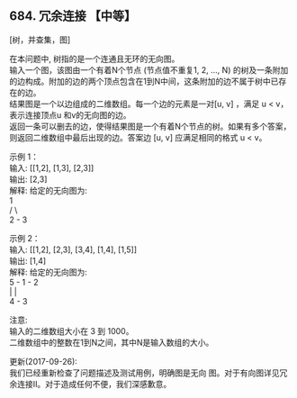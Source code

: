 ## 684. 冗余连接 【中等】       
[树，并查集，图]       

在本问题中, 树指的是一个连通且无环的无向图。     
输入一个图，该图由一个有着N个节点 (节点值不重复1, 2, ..., N) 的树及一条附加的边构成。附加的边的两个顶点包含在1到N中间，这条附加的边不属于树中已存在的边。    
结果图是一个以边组成的二维数组。每一个边的元素是一对[u, v] ，满足 u < v，表示连接顶点u 和v的无向图的边。    
返回一条可以删去的边，使得结果图是一个有着N个节点的树。如果有多个答案，则返回二维数组中最后出现的边。答案边 [u, v] 应满足相同的格式 u < v。     

示例 1：     
输入: [[1,2], [1,3], [2,3]]     
输出: [2,3]    
解释: 给定的无向图为:    
  1    
 / \    
2 - 3    

示例 2：     
输入: [[1,2], [2,3], [3,4], [1,4], [1,5]]     
输出: [1,4]    
解释: 给定的无向图为:    
5 - 1 - 2    
    |   |    
    4 - 3    
     
注意:     
输入的二维数组大小在 3 到 1000。      
二维数组中的整数在1到N之间，其中N是输入数组的大小。     

更新(2017-09-26):     
我们已经重新检查了问题描述及测试用例，明确图是无向 图。对于有向图详见冗余连接II。对于造成任何不便，我们深感歉意。    



